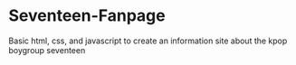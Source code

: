 # Seventeen-Fanpage
Basic html, css, and javascript to create an information site about the kpop boygroup seventeen
